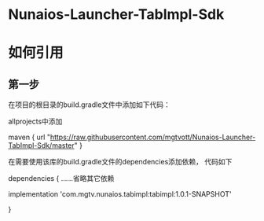 # Nunaios-Launcher-TabImpl-Sdk

# 如何引用
## 第一步

在项目的根目录的build.gradle文件中添加如下代码：



allprojects中添加

  maven {
        url "https://raw.githubusercontent.com/mgtvott/Nunaios-Launcher-TabImpl-Sdk/master"
       }
    
    
    
在需要使用该库的build.gradle文件的dependencies添加依赖， 代码如下



dependencies {
......省略其它依赖

implementation 'com.mgtv.nunaios.tabimpl:tabimpl:1.0.1-SNAPSHOT'

}




